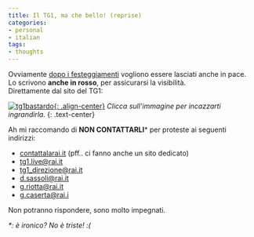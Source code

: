 ```yaml
---
title: Il TG1, ma che bello! (reprise)
categories:
- personal
- italian
tags:
- thoughts
---
```

Ovviamente [dopo i festeggiamenti]({{site.url}}/2009/04/09/il-tg1-ma-che-bello/)
vogliono essere lasciati anche in pace. Lo scrivono **anche in
rosso**, per assicurarsi la visibilità.  
Direttamente dal sito del TG1:

[![tg1bastardo]({{site.url}}/assets/images/tg1_bastardo.png){: .align-center}]({{site.url}}/assets/images/tg1_bastardo.png)
_Clicca sull'immagine per incazzarti ingrandirla._
{: .text-center}

Ah mi raccomando di **NON CONTATTARLI*** per proteste ai seguenti indirizzi:

  * [contattalarai.it](http://www.contattalarai.rai.it/eservice_ita/start.swe?SWECmd=Start&SWEHo=www.contattalarai.rai.it) (pff.. ci fanno anche un sito dedicato)
  * tg1.live@rai.it
  * tg1_direzione@rai.it
  * d.sassoli@rai.it
  * g.riotta@rai.it
  * g.caserta@rai.i
  
Non potranno rispondere, sono molto impegnati.

_*: è ironico? No è triste! :(_


